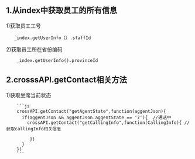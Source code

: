 ## 1.从index中获取员工的所有信息
    
   1)获取员工工号
    
       _index.getUserInfo（）.staffId
      
   2)获取员工所在省份编码
      
        _index.getUserInfo().provinceId
        
        
## 2.crosssAPI.getContact相关方法
   
   1)获取坐席当前状态
    
        ```js
        crossAPI.getContact("getAgentState",function(aggentJson){
          if(aggentJson && aggentJson.aggentState == '7'){  //通话中
            crossAPI.getContact("getCallingInfo",function(CallingInfo){ //获取callingInfo相关信息
                
             })
          }
        })
        ```
        
    
